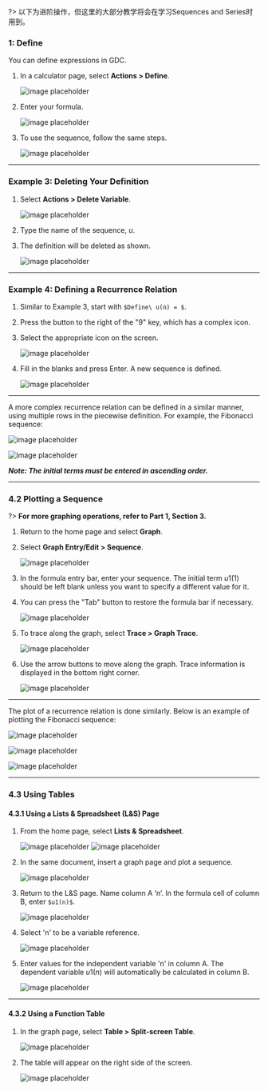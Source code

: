 ?> 以下为进阶操作，但这里的大部分教学将会在学习Sequences and Series时用到。

### 1: Define

You can define expressions in GDC.

1. In a calculator page, select **Actions > Define**.

   ![image placeholder](https://vip.123pan.cn/1816233029/9440088)

2. Enter your formula.

   ![image placeholder](https://vip.123pan.cn/1816233029/9440083)

3. To use the sequence, follow the same steps.

   ![image placeholder](https://vip.123pan.cn/1816233029/9440082)

---

### Example 3: Deleting Your Definition

1. Select **Actions > Delete Variable**.

   ![image placeholder](https://vip.123pan.cn/1816233029/9440096)

2. Type the name of the sequence, _u_.

3. The definition will be deleted as shown.

   ![image placeholder](https://vip.123pan.cn/1816233029/9440095)

---

### Example 4: Defining a Recurrence Relation

1. Similar to Example 3, start with `$Define\ u(n) = $`.

2. Press the button to the right of the "9" key, which has a complex icon.

3. Select the appropriate icon on the screen.

   ![image placeholder](https://vip.123pan.cn/1816233029/9440081)

4. Fill in the blanks and press Enter. A new sequence is defined.

   ![image placeholder](https://vip.123pan.cn/1816233029/9440134)

---

A more complex recurrence relation can be defined in a similar manner, using multiple rows in the piecewise definition. For example, the Fibonacci sequence:

   ![image placeholder](https://vip.123pan.cn/1816233029/9440089)

   ![image placeholder](https://vip.123pan.cn/1816233029/9440091)

***Note: The initial terms must be entered in ascending order.***

---

### 4.2 Plotting a Sequence

?> **For more graphing operations, refer to Part 1, Section 3.**

1. Return to the home page and select **Graph**.

2. Select **Graph Entry/Edit > Sequence**.

   ![image placeholder](https://vip.123pan.cn/1816233029/9440097)

3. In the formula entry bar, enter your sequence. The initial term $u1(1)$ should be left blank unless you want to specify a different value for it.

4. You can press the "Tab" button to restore the formula bar if necessary.

   ![image placeholder](https://vip.123pan.cn/1816233029/9440092)

5. To trace along the graph, select **Trace > Graph Trace**.

   ![image placeholder](https://vip.123pan.cn/1816233029/9440084)

6. Use the arrow buttons to move along the graph. Trace information is displayed in the bottom right corner.

   ![image placeholder](https://vip.123pan.cn/1816233029/9440086)

---

The plot of a recurrence relation is done similarly. Below is an example of plotting the Fibonacci sequence:

   ![image placeholder](https://vip.123pan.cn/1816233029/9440100)

   ![image placeholder](https://vip.123pan.cn/1816233029/9440085)

   ![image placeholder](https://vip.123pan.cn/1816233029/9440087)
   
---

### 4.3 Using Tables

#### 4.3.1 Using a Lists & Spreadsheet (L&S) Page

1. From the home page, select **Lists & Spreadsheet**.

   ![image placeholder](https://vip.123pan.cn/1816233029/9440101)
   ![image placeholder](https://vip.123pan.cn/1816233029/9440090)

2. In the same document, insert a graph page and plot a sequence.

   ![image placeholder](https://vip.123pan.cn/1816233029/9440102)

3. Return to the L&S page. Name column A ‘n’. In the formula cell of column B, enter `$u1(n)$`.

   ![image placeholder](https://vip.123pan.cn/1816233029/9440103)

4. Select 'n' to be a variable reference.

   ![image placeholder](https://vip.123pan.cn/1816233029/9440094)

5. Enter values for the independent variable 'n' in column A. The dependent variable $u1(n)$ will automatically be calculated in column B.

   ![image placeholder](https://vip.123pan.cn/1816233029/9440093)

---

#### 4.3.2 Using a Function Table

1. In the graph page, select **Table > Split-screen Table**.

   ![image placeholder](https://vip.123pan.cn/1816233029/9440099)

2. The table will appear on the right side of the screen.

   ![image placeholder](https://vip.123pan.cn/1816233029/9440098)